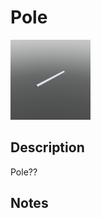 # Pole

![Pole](../Cropped_Blocks/Nature/Pole.png)

## Description
<!-- Write a description for this block -->
Pole??

## Notes
<!-- Any extra notes -->